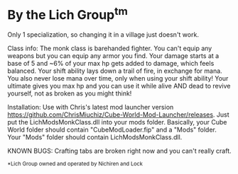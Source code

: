 # By the Lich Group<sup>tm</sup>  
Only 1 specialization, so changing it in a village just doesn't work. 

Class info: 
The monk class is barehanded fighter. You can't equip any weapons but you can equip any armor you find. Your damage starts at a base of 5 and ~6% of your max hp gets added to damage, which feels balanced. Your shift ability lays down a trail of fire, in exchange for mana. You also never lose mana over time, only when using your shift ability! Your ultimate gives you max hp and you can use it while alive AND dead to revive yourself, not as broken as you might think!

Installation:
Use with Chris's latest mod launcher version https://github.com/ChrisMiuchiz/Cube-World-Mod-Launcher/releases. Just put the LichModsMonkClass.dll into your mods folder. Basically, your Cube World folder should contain "CubeModLoader.fip" and a "Mods" folder. Your "Mods" folder should contain LichModsMonkClass.dll. 

KNOWN BUGS:
Crafting tabs are broken right now and you can't really craft.

<sup>*Lich Group owned and operated by Nichiren and Lock</sup>
